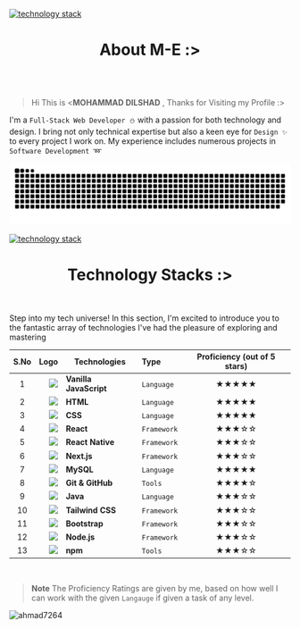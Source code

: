 <p dir="auto"><a target="_blank" rel="noopener noreferrer" href="https://github.com/Ahmad7264"><img src="https://github.com/Ahmad7264/dilsshad/blob/main/Header.gif" alt="technology stack" style="max-width: 100%;"></a></p>
<div class="markdown-heading" dir="auto"><h1 align="center" class="heading-element" dir="auto">About M-E :&gt;</h1><a id="user-content-about-m-e-" class="anchor" aria-label="Permalink: About M-E :>" href="#about-m-e-"><svg class="octicon octicon-link" viewBox="0 0 16 16" version="1.1" width="16" height="16" aria-hidden="true"></svg></a></div>
<br>
<blockquote>
<p dir="auto">Hi This is <<strong>MOHAMMAD DILSHAD</strong> , Thanks for Visiting my Profile :&gt;</p>
</blockquote>
<p dir="auto">I'm a <code>Full-Stack Web Developer &#9924</code> with a passion for both technology and design. I bring not only technical expertise but also a keen eye for <code>Design &#10024</code> to every project I work on. My experience includes numerous projects in <code>Software Development &#10175</code></p>
<p dir="auto"><a target="_blank" rel="noopener noreferrer nofollow" href="https://raw.githubusercontent.com/platane/snk/output/github-contribution-grid-snake-dark.svg"><img src="https://raw.githubusercontent.com/platane/snk/output/github-contribution-grid-snake-dark.svg" alt="design" style="max-width: 100%;"></a></p>

<p dir="auto"><a target="_blank" rel="noopener noreferrer" href="https://github.com/Ahmad7264"><img src="https://github.com/Ahmad7264/dilsshad/blob/main/Tech.gif" alt="technology stack" style="max-width: 100%;"></a></p>

<div class="markdown-heading" dir="auto"><h1 align="center" class="heading-element" dir="auto">Technology Stacks :&gt;</h1><a id="user-content-technology-stacks-" class="anchor" aria-label="Permalink: Technology Stacks :>" href="#technology-stacks-"><svg class="octicon octicon-link" viewBox="0 0 16 16" version="1.1" width="16" height="16" aria-hidden="true"></svg></a></div>

<p dir="auto">Step into my tech universe! In this section, I'm excited to introduce you to the fantastic array of technologies I've had the pleasure of exploring and mastering</p>

<div align="center" dir="auto">
<table>
<thead>
<tr>
<th align="center">S.No</th>
<th align="right">Logo</th>
<th>Technologies</th>
<th align="left">Type</th>
<th align="center">Proficiency (out of 5 stars)</th>
</tr>
</thead>
<tbody>
<!-- <tr>
<td align="center">1</td>
<td align="right"><a target="_blank" rel="noopener noreferrer nofollow" href="https://camo.githubusercontent.com/fda79c59369a6b36533dc2d9c15d9e8e17a22c177600f70cbfa4ad021d551ec9/68747470733a2f2f63646e2e73696d706c6569636f6e732e6f72672f66697265626173652f67726579"><img src="https://camo.githubusercontent.com/fda79c59369a6b36533dc2d9c15d9e8e17a22c177600f70cbfa4ad021d551ec9/68747470733a2f2f63646e2e73696d706c6569636f6e732e6f72672f66697265626173652f67726579" width="20" data-canonical-src="https://cdn.simpleicons.org/firebase/grey" style="max-width: 100%;"></a></td>
<td><strong>Python</strong></td>
<td align="left"><code>Language</code></td>
<td align="center">★★★★★</td>
</tr> -->
<tr>
<td align="center">1</td>
<td align="right"><a target="_blank" rel="noopener noreferrer nofollow" href="https://camo.githubusercontent.com/71e9fbd1128876b880abc25af36c7cf97723b9704d5c5993742a529a4047b564/68747470733a2f2f63646e2e73696d706c6569636f6e732e6f72672f6a6176617363726970742f67726579"><img src="https://camo.githubusercontent.com/71e9fbd1128876b880abc25af36c7cf97723b9704d5c5993742a529a4047b564/68747470733a2f2f63646e2e73696d706c6569636f6e732e6f72672f6a6176617363726970742f67726579" width="20" data-canonical-src="https://cdn.simpleicons.org/javascript/grey" style="max-width: 100%;"></a></td>
<td><strong>Vanilla JavaScript</strong></td>
<td align="left"><code>Language</code></td>
<td align="center">★★★★★</td>
</tr>
<tr>
<td align="center">2</td>
<td align="right"><a target="_blank" rel="noopener noreferrer nofollow" href="https://camo.githubusercontent.com/fa1a8371ba7867f7ceb3226dd5543456272bd6666e4163048906c95aec7eebb9/68747470733a2f2f63646e2e73696d706c6569636f6e732e6f72672f68746d6c352f67726579"><img src="https://camo.githubusercontent.com/fa1a8371ba7867f7ceb3226dd5543456272bd6666e4163048906c95aec7eebb9/68747470733a2f2f63646e2e73696d706c6569636f6e732e6f72672f68746d6c352f67726579" width="20" data-canonical-src="https://cdn.simpleicons.org/html5/grey" style="max-width: 100%;"></a></td>
<td><strong>HTML</strong></td>
<td align="left"><code>Language</code></td>
<td align="center">★★★★★</td>
</tr>
<tr>
<td align="center">3</td>
<td align="right"><a target="_blank" rel="noopener noreferrer nofollow" href="https://camo.githubusercontent.com/4bbd16b824e1eb42de74b694094b8266145c5d38d934c50edbd6f17d067822f9/68747470733a2f2f63646e2e73696d706c6569636f6e732e6f72672f637373332f67726579"><img src="https://camo.githubusercontent.com/4bbd16b824e1eb42de74b694094b8266145c5d38d934c50edbd6f17d067822f9/68747470733a2f2f63646e2e73696d706c6569636f6e732e6f72672f637373332f67726579" width="20" data-canonical-src="https://cdn.simpleicons.org/css3/grey" style="max-width: 100%;"></a></td>
<td><strong>CSS</strong></td>
<td align="left"><code>Language</code></td>
<td align="center">★★★★★</td>
</tr>
<tr>
<td align="center">4</td>
<td align="right"><a target="_blank" rel="noopener noreferrer nofollow" href="https://camo.githubusercontent.com/b7d3c50a288cab6c9dbef106a289b31e9d83dba101ba0379dfb7ce5d46b35601/68747470733a2f2f63646e2e73696d706c6569636f6e732e6f72672f72656163742f67726579"><img src="https://camo.githubusercontent.com/b7d3c50a288cab6c9dbef106a289b31e9d83dba101ba0379dfb7ce5d46b35601/68747470733a2f2f63646e2e73696d706c6569636f6e732e6f72672f72656163742f67726579" width="20" data-canonical-src="https://cdn.simpleicons.org/react/grey" style="max-width: 100%;"></a></td>
<td><strong>React</strong></td>
<td align="left"><code>Framework</code></td>
<td align="center">★★★☆☆</td>
</tr>
<!-- <tr>
<td align="center">6</td>
<td align="right"><a target="_blank" rel="noopener noreferrer nofollow" href="https://camo.githubusercontent.com/003b6dfc8a4d2512c56528182dc424ab7ce6c5c339aa991e0af7688896c4914b/68747470733a2f2f63646e2e73696d706c6569636f6e732e6f72672f747970657363726970742f67726579"><img src="https://camo.githubusercontent.com/003b6dfc8a4d2512c56528182dc424ab7ce6c5c339aa991e0af7688896c4914b/68747470733a2f2f63646e2e73696d706c6569636f6e732e6f72672f747970657363726970742f67726579" width="20" data-canonical-src="https://cdn.simpleicons.org/typescript/grey" style="max-width: 100%;"></a></td>
<td><strong>TypeScript</strong></td>
<td align="left"><code>Language</code></td>
<td align="center">★★★☆☆</td>
</tr> -->
<tr>
<td align="center">5</td>
<td align="right"><a target="_blank" rel="noopener noreferrer nofollow" href="https://camo.githubusercontent.com/b7d3c50a288cab6c9dbef106a289b31e9d83dba101ba0379dfb7ce5d46b35601/68747470733a2f2f63646e2e73696d706c6569636f6e732e6f72672f72656163742f67726579"><img src="https://camo.githubusercontent.com/b7d3c50a288cab6c9dbef106a289b31e9d83dba101ba0379dfb7ce5d46b35601/68747470733a2f2f63646e2e73696d706c6569636f6e732e6f72672f72656163742f67726579" width="20" data-canonical-src="https://cdn.simpleicons.org/react/grey" style="max-width: 100%;"></a></td>
<td><strong>React Native</strong></td>
<td align="left"><code>Framework</code></td>
<td align="center">★★★☆☆</td>
</tr>
<tr>
<td align="center">6</td>
<td align="right"><a target="_blank" rel="noopener noreferrer nofollow" href="https://camo.githubusercontent.com/98e8779178fc524431fa1882435d59b333a7002707d7761b87935ac90b86b79f/68747470733a2f2f63646e2e73696d706c6569636f6e732e6f72672f6e657874646f746a732f67726579"><img src="https://camo.githubusercontent.com/98e8779178fc524431fa1882435d59b333a7002707d7761b87935ac90b86b79f/68747470733a2f2f63646e2e73696d706c6569636f6e732e6f72672f6e657874646f746a732f67726579" width="20" data-canonical-src="https://cdn.simpleicons.org/nextdotjs/grey" style="max-width: 100%;"></a></td>
<td><strong>Next.js</strong></td>
<td align="left"><code>Framework</code></td>
<td align="center">★★★☆☆</td>
</tr>
<tr>
<!-- <td align="center">9</td>
<td align="right"><a target="_blank" rel="noopener noreferrer nofollow" href="https://camo.githubusercontent.com/fda79c59369a6b36533dc2d9c15d9e8e17a22c177600f70cbfa4ad021d551ec9/68747470733a2f2f63646e2e73696d706c6569636f6e732e6f72672f66697265626173652f67726579"><img src="https://camo.githubusercontent.com/fda79c59369a6b36533dc2d9c15d9e8e17a22c177600f70cbfa4ad021d551ec9/68747470733a2f2f63646e2e73696d706c6569636f6e732e6f72672f66697265626173652f67726579" width="20" data-canonical-src="https://cdn.simpleicons.org/firebase/grey" style="max-width: 100%;"></a></td>
<td><strong>Firebase</strong></td>
<td align="left"><code>Framework</code></td>
<td align="center">★★★☆☆</td>
</tr> -->
<!-- <tr>
<td align="center">10</td>
<td align="right"><a target="_blank" rel="noopener noreferrer nofollow" href="https://camo.githubusercontent.com/913621fc030abf51f72471e26f7a46c4dc84cbe35b76abcf964a9ef7077a52a2/68747470733a2f2f63646e2e73696d706c6569636f6e732e6f72672f71742f67726579"><img src="https://camo.githubusercontent.com/913621fc030abf51f72471e26f7a46c4dc84cbe35b76abcf964a9ef7077a52a2/68747470733a2f2f63646e2e73696d706c6569636f6e732e6f72672f71742f67726579" width="20" data-canonical-src="https://cdn.simpleicons.org/qt/grey" style="max-width: 100%;"></a></td>
<td><strong>Qt5</strong></td>
<td align="left"><code>Framework</code></td>
<td align="center">★★★★★</td>
</tr> -->
<tr>
<td align="center">7</td>
<td align="right"><a target="_blank" rel="noopener noreferrer nofollow" href="https://camo.githubusercontent.com/07b4ff9494161455772640382a4ba9b53f388686a32c72778325a1d0cadfa694/68747470733a2f2f63646e2e73696d706c6569636f6e732e6f72672f6d7973716c2f67726579"><img src="https://camo.githubusercontent.com/07b4ff9494161455772640382a4ba9b53f388686a32c72778325a1d0cadfa694/68747470733a2f2f63646e2e73696d706c6569636f6e732e6f72672f6d7973716c2f67726579" width="20" data-canonical-src="https://cdn.simpleicons.org/mysql/grey" style="max-width: 100%;"></a></td>
<td><strong>MySQL</strong></td>
<td align="left"><code>Language</code></td>
<td align="center">★★★★★</td>
</tr>
<tr>
<td align="center">8</td>
<td align="right"><a target="_blank" rel="noopener noreferrer nofollow" href="https://camo.githubusercontent.com/b4f1543f3466743babd9c019cd34c925cb338d6e1b8b5dbc99fb6e968fa71d95/68747470733a2f2f63646e2e73696d706c6569636f6e732e6f72672f6769746875622f67726579"><img src="https://camo.githubusercontent.com/b4f1543f3466743babd9c019cd34c925cb338d6e1b8b5dbc99fb6e968fa71d95/68747470733a2f2f63646e2e73696d706c6569636f6e732e6f72672f6769746875622f67726579" width="20" data-canonical-src="https://cdn.simpleicons.org/github/grey" style="max-width: 100%;"></a></td>
<td><strong>Git &amp; GitHub</strong></td>
<td align="left"><code>Tools</code></td>
<td align="center">★★★★☆</td>
</tr>
<!-- <tr>
<td align="center">13</td>
<td align="right"><a target="_blank" rel="noopener noreferrer nofollow" href="https://camo.githubusercontent.com/30477357ef4a2b283b07732c85087663f8db07c738351207db193489a51a6051/68747470733a2f2f63646e2e73696d706c6569636f6e732e6f72672f666c61736b2f67726579"><img src="https://camo.githubusercontent.com/30477357ef4a2b283b07732c85087663f8db07c738351207db193489a51a6051/68747470733a2f2f63646e2e73696d706c6569636f6e732e6f72672f666c61736b2f67726579" width="20" data-canonical-src="https://cdn.simpleicons.org/flask/grey" style="max-width: 100%;"></a></td>
<td><strong>Flask</strong></td>
<td align="left"><code>Framework</code></td>
<td align="center">★★★★★</td>
</tr> -->
<!-- <tr>
<td align="center">14</td>
<td align="right"><a target="_blank" rel="noopener noreferrer nofollow" href="https://camo.githubusercontent.com/70ea2927e787d0f0f4561240465f2e899441476437510a7cc40480eb2f12d68f/68747470733a2f2f63646e2e73696d706c6569636f6e732e6f72672f646a616e676f2f67726579"><img src="https://camo.githubusercontent.com/70ea2927e787d0f0f4561240465f2e899441476437510a7cc40480eb2f12d68f/68747470733a2f2f63646e2e73696d706c6569636f6e732e6f72672f646a616e676f2f67726579" width="20" data-canonical-src="https://cdn.simpleicons.org/django/grey" style="max-width: 100%;"></a></td>
<td><strong>Django</strong></td>
<td align="left"><code>Framework</code></td>
<td align="center">★★★☆☆</td>
</tr> -->
<!-- <tr>
<td align="center">15</td>
<td align="right"><a target="_blank" rel="noopener noreferrer nofollow" href="https://camo.githubusercontent.com/ee3d591de4eccb42f5f17f36ef57bbb0cf266d88f5afbf6746823dce1b016f0c/68747470733a2f2f63646e2e73696d706c6569636f6e732e6f72672f73656c656e69756d2f67726579"><img src="https://camo.githubusercontent.com/ee3d591de4eccb42f5f17f36ef57bbb0cf266d88f5afbf6746823dce1b016f0c/68747470733a2f2f63646e2e73696d706c6569636f6e732e6f72672f73656c656e69756d2f67726579" width="20" data-canonical-src="https://cdn.simpleicons.org/selenium/grey" style="max-width: 100%;"></a></td>
<td><strong>Selenium</strong></td>
<td align="left"><code>Framework</code></td>
<td align="center">★★★★★</td>
</tr> -->
<!-- <tr>
<td align="center">16</td>
<td align="right"><a target="_blank" rel="noopener noreferrer nofollow" href="https://camo.githubusercontent.com/20775589a36911f98b5db32fce6d6ec9cd7fb9d1dd4088a9555bdc4c7ea66f22/68747470733a2f2f63646e2e73696d706c6569636f6e732e6f72672f6f70656e63762f67726579"><img src="https://camo.githubusercontent.com/20775589a36911f98b5db32fce6d6ec9cd7fb9d1dd4088a9555bdc4c7ea66f22/68747470733a2f2f63646e2e73696d706c6569636f6e732e6f72672f6f70656e63762f67726579" width="20" data-canonical-src="https://cdn.simpleicons.org/opencv/grey" style="max-width: 100%;"></a></td>
<td><strong>OpenCV</strong></td>
<td align="left"><code>Framework</code></td>
<td align="center">★★★☆☆</td>
</tr> -->
<!-- <tr>
<td align="center">17</td>
<td align="right"><a target="_blank" rel="noopener noreferrer nofollow" href="https://camo.githubusercontent.com/87361b96ca0209097351c2856c76f343e8bc42ffb3a5055a89667155e3ae6e7a/68747470733a2f2f63646e2e73696d706c6569636f6e732e6f72672f707973636166666f6c642f67726579"><img src="https://camo.githubusercontent.com/87361b96ca0209097351c2856c76f343e8bc42ffb3a5055a89667155e3ae6e7a/68747470733a2f2f63646e2e73696d706c6569636f6e732e6f72672f707973636166666f6c642f67726579" width="20" data-canonical-src="https://cdn.simpleicons.org/pyscaffold/grey" style="max-width: 100%;"></a></td>
<td><strong>Pygame</strong></td>
<td align="left"><code>Framework</code></td>
<td align="center">★★★☆☆</td>
</tr> -->
<tr>
<td align="center">9</td>
<td align="right"><a target="_blank" rel="noopener noreferrer nofollow" href="https://camo.githubusercontent.com/5b0a7be7483d452c0cba9250e0b2d9c63262dfc5ccf7ae49129ebb17ed21c53d/68747470733a2f2f63646e2e73696d706c6569636f6e732e6f72672f616e64726f69642f67726579"><img src="https://camo.githubusercontent.com/5b0a7be7483d452c0cba9250e0b2d9c63262dfc5ccf7ae49129ebb17ed21c53d/68747470733a2f2f63646e2e73696d706c6569636f6e732e6f72672f616e64726f69642f67726579" width="20" data-canonical-src="https://cdn.simpleicons.org/android/grey" style="max-width: 100%;"></a></td>
<td><strong>Java</strong></td>
<td align="left"><code>Language</code></td>
<td align="center">★★★☆☆</td>
</tr>
<tr>
<td align="center">10</td>
<td align="right"><a target="_blank" rel="noopener noreferrer nofollow" href="https://camo.githubusercontent.com/da83f10146f3b6684f16bcc08494c77671271c7408727db9e910403b67a0ab12/68747470733a2f2f63646e2e73696d706c6569636f6e732e6f72672f7461696c77696e646373732f67726579"><img src="https://camo.githubusercontent.com/da83f10146f3b6684f16bcc08494c77671271c7408727db9e910403b67a0ab12/68747470733a2f2f63646e2e73696d706c6569636f6e732e6f72672f7461696c77696e646373732f67726579" width="20" data-canonical-src="https://cdn.simpleicons.org/tailwindcss/grey" style="max-width: 100%;"></a></td>
<td><strong>Tailwind CSS</strong></td>
<td align="left"><code>Framework</code></td>
<td align="center">★★★☆☆</td>
</tr>
<tr>
<td align="center">11</td>
<td align="right"><a target="_blank" rel="noopener noreferrer nofollow" href="https://camo.githubusercontent.com/0aff8ae5db776d2c562a2bf9152725126f80a77c41e261c95ee122028543e664/68747470733a2f2f63646e2e73696d706c6569636f6e732e6f72672f626f6f7473747261702f67726579"><img src="https://camo.githubusercontent.com/0aff8ae5db776d2c562a2bf9152725126f80a77c41e261c95ee122028543e664/68747470733a2f2f63646e2e73696d706c6569636f6e732e6f72672f626f6f7473747261702f67726579" width="20" data-canonical-src="https://cdn.simpleicons.org/bootstrap/grey" style="max-width: 100%;"></a></td>
<td><strong>Bootstrap</strong></td>
<td align="left"><code>Framework</code></td>
<td align="center">★★★☆☆</td>
</tr>
<tr>
<td align="center">12</td>
<td align="right"><a target="_blank" rel="noopener noreferrer nofollow" href="https://camo.githubusercontent.com/835ab5f8fadefc35c04b052630227fbcf71c560374b0694334ee9e7df3219b24/68747470733a2f2f63646e2e73696d706c6569636f6e732e6f72672f6e6f6465646f746a732f67726579"><img src="https://camo.githubusercontent.com/835ab5f8fadefc35c04b052630227fbcf71c560374b0694334ee9e7df3219b24/68747470733a2f2f63646e2e73696d706c6569636f6e732e6f72672f6e6f6465646f746a732f67726579" width="20" data-canonical-src="https://cdn.simpleicons.org/nodedotjs/grey" style="max-width: 100%;"></a></td>
<td><strong>Node.js</strong></td>
<td align="left"><code>Framework</code></td>
<td align="center">★★★☆☆</td>
</tr>
<tr>
<td align="center">13</td>
<td align="right"><a target="_blank" rel="noopener noreferrer nofollow" href="https://camo.githubusercontent.com/d996ab1c39a3a93f34c20c48d47b3232b8efff43636fbd4c9368688c71f163a9/68747470733a2f2f63646e2e73696d706c6569636f6e732e6f72672f6e706d2f67726579"><img src="https://camo.githubusercontent.com/d996ab1c39a3a93f34c20c48d47b3232b8efff43636fbd4c9368688c71f163a9/68747470733a2f2f63646e2e73696d706c6569636f6e732e6f72672f6e706d2f67726579" width="20" data-canonical-src="https://cdn.simpleicons.org/npm/grey" style="max-width: 100%;"></a></td>
<td><strong>npm</strong></td>
<td align="left"><code>Tools</code></td>
<td align="center">★★★☆☆</td>
</tr>
<!-- <tr>
<td align="center">23</td>
<td align="right"><a target="_blank" rel="noopener noreferrer nofollow" href="https://camo.githubusercontent.com/b342ec8da84fe2daf40329384d748f03a9b63802bcbfb5631c57a197290aa847/68747470733a2f2f63646e2e73696d706c6569636f6e732e6f72672f63706c7573706c75732f67726579"><img src="https://camo.githubusercontent.com/b342ec8da84fe2daf40329384d748f03a9b63802bcbfb5631c57a197290aa847/68747470733a2f2f63646e2e73696d706c6569636f6e732e6f72672f63706c7573706c75732f67726579" width="20" data-canonical-src="https://cdn.simpleicons.org/cplusplus/grey" style="max-width: 100%;"></a></td>
<td><strong>C++</strong></td>
<td align="left"><code>Language</code></td>
<td align="center">★★★☆☆</td>
</tr> -->
<!-- <tr>
<td align="center">24</td>
<td align="right"><a target="_blank" rel="noopener noreferrer nofollow" href="https://camo.githubusercontent.com/6334411c9249cd7abfcf14211f0af4c6fb061b23962e97c411c962b84b91510e/68747470733a2f2f63646e2e73696d706c6569636f6e732e6f72672f632f67726579"><img src="https://camo.githubusercontent.com/6334411c9249cd7abfcf14211f0af4c6fb061b23962e97c411c962b84b91510e/68747470733a2f2f63646e2e73696d706c6569636f6e732e6f72672f632f67726579" width="20" data-canonical-src="https://cdn.simpleicons.org/c/grey" style="max-width: 100%;"></a></td>
<td><strong>C</strong></td>
<td align="left"><code>Language</code></td>
<td align="center">★★★☆☆</td>
</tr> -->
<!-- <tr>
<td align="center">25</td>
<td align="right"><a target="_blank" rel="noopener noreferrer nofollow" href="https://camo.githubusercontent.com/acab1086d99d695e29d5dd90f1b7bf9718c0d3e5523ea289166f57b96abfe1b2/68747470733a2f2f63646e2e73696d706c6569636f6e732e6f72672f656c656374726f6e2f67726579"><img src="https://camo.githubusercontent.com/acab1086d99d695e29d5dd90f1b7bf9718c0d3e5523ea289166f57b96abfe1b2/68747470733a2f2f63646e2e73696d706c6569636f6e732e6f72672f656c656374726f6e2f67726579" width="20" data-canonical-src="https://cdn.simpleicons.org/electron/grey" style="max-width: 100%;"></a></td>
<td><strong>ElectronJS</strong></td>
<td align="left"><code>Framework</code></td>
<td align="center">★★★☆☆</td>
</tr> -->
</tbody>
</table>
</div>
<br>
<blockquote>
<p dir="auto"><strong>Note</strong>
The Proficiency Ratings are given by me, based on how well I can work with the given <code>Langauge</code> if given a task of any level.</p>
</blockquote>


<p><img align="left" src="https://github-readme-stats.vercel.app/api/top-langs?username=ahmad7264&show_icons=true&locale=en&layout=compact" alt="ahmad7264" /></p>
